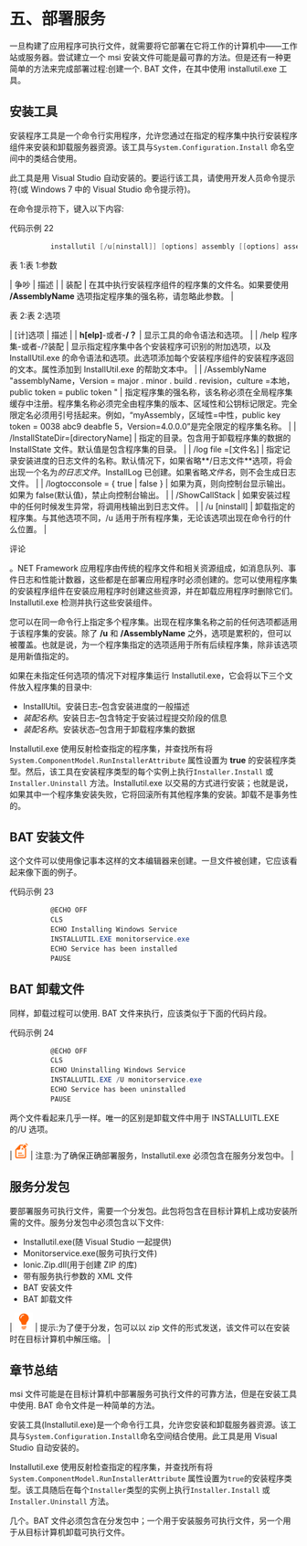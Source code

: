 # 五、部署服务

一旦构建了应用程序可执行文件，就需要将它部署在它将工作的计算机中——工作站或服务器。尝试建立一个 msi 安装文件可能是最可靠的方法。但是还有一种更简单的方法来完成部署过程:创建一个. BAT 文件，在其中使用 installutil.exe 工具。

## 安装工具

安装程序工具是一个命令行实用程序，允许您通过在指定的程序集中执行安装程序组件来安装和卸载服务器资源。该工具与`System.Configuration.Install` 命名空间中的类结合使用。

此工具是用 Visual Studio 自动安装的。要运行该工具，请使用开发人员命令提示符(或 Windows 7 中的 Visual Studio 命令提示符)。

在命令提示符下，键入以下内容:

代码示例 22

```cs
          installutil [/u[ninstall]] [options] assembly [[options] assembly] ...

```

表 1:表 1:参数

| 争吵 | 描述 |
| 装配 | 在其中执行安装程序组件的程序集的文件名。如果要使用 **/AssemblyName** 选项指定程序集的强名称，请忽略此参数。 |

表 2:表 2:选项

| [计]选项 | 描述 |
| **h[elp]**-或者-**/？** | 显示工具的命令语法和选项。 |
| /help 程序集-或者-/?装配 | 显示指定程序集中各个安装程序可识别的附加选项，以及 InstallUtil.exe 的命令语法和选项。此选项添加每个安装程序组件的安装程序返回的文本。属性添加到 InstallUtil.exe 的帮助文本中。 |
| /AssemblyName "assemblyName，Version = major . minor . build . revision，culture =本地，public token = public token " | 指定程序集的强名称，该名称必须在全局程序集缓存中注册。程序集名称必须完全由程序集的版本、区域性和公钥标记限定。完全限定名必须用引号括起来。例如，“myAssembly，区域性=中性，public key token = 0038 abc9 deabfle 5，Version=4.0.0.0”是完全限定的程序集名称。 |
| /InstallStateDir=[directoryName] | 指定的目录。包含用于卸载程序集的数据的 InstallState 文件。默认值是包含程序集的目录。 |
| /log file =[文件名] | 指定记录安装进度的日志文件的名称。默认情况下，如果省略**/日志文件**选项，将会出现一个名为*的日志文件*。InstallLog 已创建。如果省略*文件名*，则不会生成日志文件。 |
| /logtocconsole = { true &#124; false } | 如果为真，则向控制台显示输出。如果为 false(默认值)，禁止向控制台输出。 |
| /ShowCallStack | 如果安装过程中的任何时候发生异常，将调用栈输出到日志文件。 |
| /u [ninstall] | 卸载指定的程序集。与其他选项不同，/u 适用于所有程序集，无论该选项出现在命令行的什么位置。 |

评论

。NET Framework 应用程序由传统的程序文件和相关资源组成，如消息队列、事件日志和性能计数器，这些都是在部署应用程序时必须创建的。您可以使用程序集的安装程序组件在安装应用程序时创建这些资源，并在卸载应用程序时删除它们。Installutil.exe 检测并执行这些安装组件。

您可以在同一命令行上指定多个程序集。出现在程序集名称之前的任何选项都适用于该程序集的安装。除了 **/u** 和 **/AssemblyName** 之外，选项是累积的，但可以被覆盖。也就是说，为一个程序集指定的选项适用于所有后续程序集，除非该选项是用新值指定的。

如果在未指定任何选项的情况下对程序集运行 Installutil.exe，它会将以下三个文件放入程序集的目录中:

*   InstallUtil。安装日志–包含安装进度的一般描述
*   *装配名称*。安装日志–包含特定于安装过程提交阶段的信息
*   *装配名称*。安装状态–包含用于卸载程序集的数据

Installutil.exe 使用反射检查指定的程序集，并查找所有将`System.ComponentModel.RunInstallerAttribute` 属性设置为 **true** 的安装程序类型。然后，该工具在安装程序类型的每个实例上执行`Installer.Install` 或`Installer.Uninstall` 方法。Installutil.exe 以交易的方式进行安装；也就是说，如果其中一个程序集安装失败，它将回滚所有其他程序集的安装。卸载不是事务性的。

## BAT 安装文件

这个文件可以使用像记事本这样的文本编辑器来创建。一旦文件被创建，它应该看起来像下面的例子。

代码示例 23

```cs
          @ECHO OFF
          CLS
          ECHO Installing Windows Service
          INSTALLUTIL.EXE monitorservice.exe
          ECHO Service has been installed
          PAUSE

```

## BAT 卸载文件

同样，卸载过程可以使用. BAT 文件来执行，应该类似于下面的代码片段。

代码示例 24

```cs
          @ECHO OFF
          CLS
          ECHO Uninstalling Windows Service
          INSTALLUTIL.EXE /U monitorservice.exe
          ECHO Service has been uninstalled
          PAUSE

```

两个文件看起来几乎一样。唯一的区别是卸载文件中用于 INSTALLUITL.EXE 的/U 选项。

| ![](img/note.png) | 注意:为了确保正确部署服务，Installutil.exe 必须包含在服务分发包中。 |

## 服务分发包

要部署服务可执行文件，需要一个分发包。此包将包含在目标计算机上成功安装所需的文件。服务分发包中必须包含以下文件:

*   Installutil.exe(随 Visual Studio 一起提供)
*   Monitorservice.exe(服务可执行文件)
*   Ionic.Zip.dll(用于创建 ZIP 的库)
*   带有服务执行参数的 XML 文件
*   BAT 安装文件
*   BAT 卸载文件

| ![](img/tip.png) | 提示:为了便于分发，包可以以 zip 文件的形式发送，该文件可以在安装时在目标计算机中解压缩。 |

## 章节总结

msi 文件可能是在目标计算机中部署服务可执行文件的可靠方法，但是在安装工具中使用. BAT 命令文件是一种简单的方法。

安装工具(Installutil.exe)是一个命令行工具，允许您安装和卸载服务器资源。该工具与`System.Configuration.Install`命名空间结合使用。此工具是用 Visual Studio 自动安装的。

Installutil.exe 使用反射检查指定的程序集，并查找所有将`System.ComponentModel.RunInstallerAttribute` 属性设置为`true`的安装程序类型。该工具随后在每个`Installer`类型的实例上执行`Installer.Install` 或`Installer.Uninstall` 方法。

几个。BAT 文件必须包含在分发包中；一个用于安装服务可执行文件，另一个用于从目标计算机卸载可执行文件。